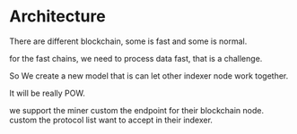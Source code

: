# Architecture

There are different blockchain, some is fast and some is normal.

for the fast chains, we need to process data fast, that is a challenge.



So We create a new model that is can let other indexer node work together.

It will be really POW.



we support the miner custom the endpoint for their blockchain node. custom the protocol list want to accept in their indexer.

